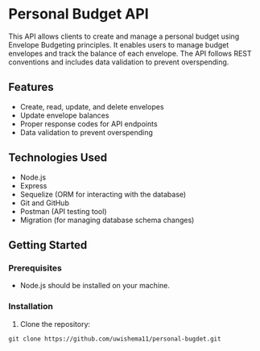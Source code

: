 # Personal Budget API

This API allows clients to create and manage a personal budget using Envelope Budgeting principles. It enables users to manage budget envelopes and track the balance of each envelope. The API follows REST conventions and includes data validation to prevent overspending.

## Features

- Create, read, update, and delete envelopes
- Update envelope balances
- Proper response codes for API endpoints
- Data validation to prevent overspending

## Technologies Used

- Node.js
- Express
- Sequelize (ORM for interacting with the database)
- Git and GitHub
- Postman (API testing tool)
- Migration (for managing database schema changes)

## Getting Started

### Prerequisites

- Node.js should be installed on your machine.

### Installation

1. Clone the repository:

```shell
git clone https://github.com/uwishema11/personal-bugdet.git
